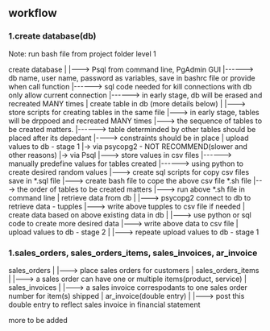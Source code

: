 <h2>workflow</h2>

<h3>1.create database(db)</h3>

Note: run bash file from project folder level 1

create database
    |
    |---> Psql from command line, PgAdmin GUI
    |------> db name, user name, password as variables, save in bashrc file or provide when call function
    |------> sql code needed for kill connections with db only allow current connection 
    |------> in early stage, db will be erased and recreated MANY times
    |
create table in db (more details below)
    |
    |---> store scripts for creating tables in the same file
    |---> in early stage, tables will be drppoed and recreated MANY times
    |---> the sequence of tables to be created matters.
    |------> table determinded by other tables should be placed after its depedant
    |----> constraints should be in place
    | 
upload values to db - stage 1
    |-> via psycopg2 - NOT RECOMMEND(slower and other reasons)
    |-> via Psql
    |---> store values in csv files
    |------> manually predefine values for tables created
    |------> using python to create desired random values 
    |---> create sql scripts for copy csv files save in *.sql file
    |---> create bash file to cope the above csv file *.sh file
    |---> the order of tables to be created matters
    |---> run above *.sh file in command line
    |
retrieve data from db
    |
    |---> psycopg2 connect to db to retrieve data - tupples
    |---> write above tupples to csv file if needed
    |
create data based on above existing data in db
    |
    |---> use python or sql code to create more desired data
    |---> write above data to csv file
    |
upload values to db - stage 2
    |
    |---> repeate upload values to db - stage 1
    


<h3>1.sales_orders, sales_orders_items, sales_invoices, ar_invoice</h3>

sales_orders
    |
    |---> place sales orders for customers
    |
sales_orders_items
    |
    |---> a sales order can  have one or multiple items(product, service)
    |
sales_invoices
    |
    |---> a sales invoice correspodants to one sales order number for item(s) shipped
    |
ar_invoice(double entry)
    |
    |---> post this double entry to reflect sales invoice in financial statement
    


more to be added